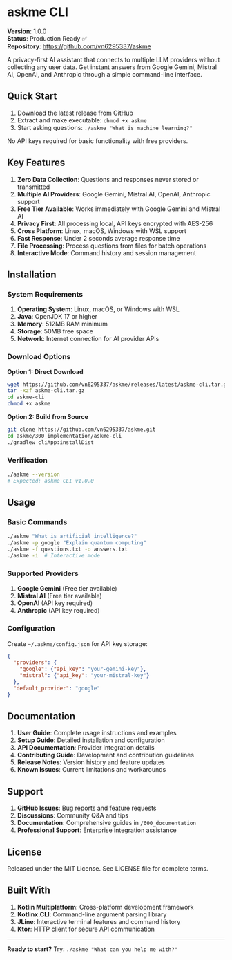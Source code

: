 # askme CLI

**Version**: 1.0.0  
**Status**: Production Ready ✅  
**Repository**: https://github.com/vn6295337/askme

A privacy-first AI assistant that connects to multiple LLM providers without collecting any user data. Get instant answers from Google Gemini, Mistral AI, OpenAI, and Anthropic through a simple command-line interface.

## Quick Start

1. Download the latest release from GitHub
2. Extract and make executable: `chmod +x askme`
3. Start asking questions: `./askme "What is machine learning?"`

No API keys required for basic functionality with free providers.

## Key Features

1. **Zero Data Collection**: Questions and responses never stored or transmitted
2. **Multiple AI Providers**: Google Gemini, Mistral AI, OpenAI, Anthropic support
3. **Free Tier Available**: Works immediately with Google Gemini and Mistral AI
4. **Privacy First**: All processing local, API keys encrypted with AES-256
5. **Cross Platform**: Linux, macOS, Windows with WSL support
6. **Fast Response**: Under 2 seconds average response time
7. **File Processing**: Process questions from files for batch operations
8. **Interactive Mode**: Command history and session management

## Installation

### System Requirements

1. **Operating System**: Linux, macOS, or Windows with WSL
2. **Java**: OpenJDK 17 or higher
3. **Memory**: 512MB RAM minimum
4. **Storage**: 50MB free space
5. **Network**: Internet connection for AI provider APIs

### Download Options

**Option 1: Direct Download**
```bash
wget https://github.com/vn6295337/askme/releases/latest/askme-cli.tar.gz
tar -xzf askme-cli.tar.gz
cd askme-cli
chmod +x askme
```

**Option 2: Build from Source**
```bash
git clone https://github.com/vn6295337/askme.git
cd askme/300_implementation/askme-cli
./gradlew cliApp:installDist
```

### Verification
```bash
./askme --version
# Expected: askme CLI v1.0.0
```

## Usage

### Basic Commands

```bash
./askme "What is artificial intelligence?"
./askme -p google "Explain quantum computing"
./askme -f questions.txt -o answers.txt
./askme -i  # Interactive mode
```

### Supported Providers

1. **Google Gemini** (Free tier available)
2. **Mistral AI** (Free tier available)  
3. **OpenAI** (API key required)
4. **Anthropic** (API key required)

### Configuration

Create `~/.askme/config.json` for API key storage:
```json
{
  "providers": {
    "google": {"api_key": "your-gemini-key"},
    "mistral": {"api_key": "your-mistral-key"}
  },
  "default_provider": "google"
}
```

## Documentation

1. **User Guide**: Complete usage instructions and examples
2. **Setup Guide**: Detailed installation and configuration  
3. **API Documentation**: Provider integration details
4. **Contributing Guide**: Development and contribution guidelines
5. **Release Notes**: Version history and feature updates
6. **Known Issues**: Current limitations and workarounds

## Support

1. **GitHub Issues**: Bug reports and feature requests
2. **Discussions**: Community Q&A and tips
3. **Documentation**: Comprehensive guides in `/600_documentation`
4. **Professional Support**: Enterprise integration assistance

## License

Released under the MIT License. See LICENSE file for complete terms.

## Built With

1. **Kotlin Multiplatform**: Cross-platform development framework
2. **Kotlinx.CLI**: Command-line argument parsing library
3. **JLine**: Interactive terminal features and command history
4. **Ktor**: HTTP client for secure API communication

---

**Ready to start?** Try: `./askme "What can you help me with?"`